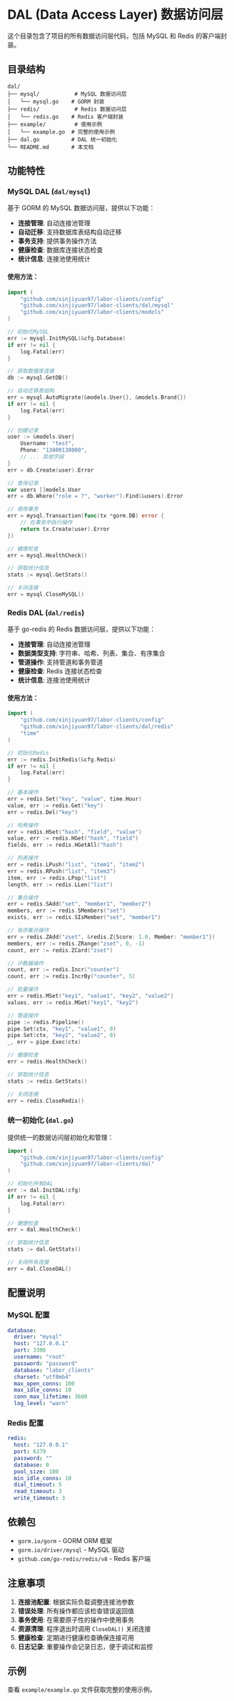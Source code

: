 # DAL (Data Access Layer) 数据访问层

这个目录包含了项目的所有数据访问层代码，包括 MySQL 和 Redis 的客户端封装。

## 目录结构

```
dal/
├── mysql/           # MySQL 数据访问层
│   └── mysql.go    # GORM 封装
├── redis/           # Redis 数据访问层
│   └── redis.go    # Redis 客户端封装
├── example/         # 使用示例
│   └── example.go  # 完整的使用示例
├── dal.go          # DAL 统一初始化
└── README.md       # 本文档
```

## 功能特性

### MySQL DAL (`dal/mysql`)

基于 GORM 的 MySQL 数据访问层，提供以下功能：

- **连接管理**: 自动连接池管理
- **自动迁移**: 支持数据库表结构自动迁移
- **事务支持**: 提供事务操作方法
- **健康检查**: 数据库连接状态检查
- **统计信息**: 连接池使用统计

#### 使用方法：

```go
import (
    "github.com/xinjiyuan97/labor-clients/config"
    "github.com/xinjiyuan97/labor-clients/dal/mysql"
    "github.com/xinjiyuan97/labor-clients/models"
)

// 初始化MySQL
err := mysql.InitMySQL(&cfg.Database)
if err != nil {
    log.Fatal(err)
}

// 获取数据库连接
db := mysql.GetDB()

// 自动迁移表结构
err = mysql.AutoMigrate(&models.User{}, &models.Brand{})
if err != nil {
    log.Fatal(err)
}

// 创建记录
user := &models.User{
    Username: "test",
    Phone: "13800138000",
    // ... 其他字段
}
err = db.Create(user).Error

// 查询记录
var users []models.User
err = db.Where("role = ?", "worker").Find(&users).Error

// 使用事务
err = mysql.Transaction(func(tx *gorm.DB) error {
    // 在事务中执行操作
    return tx.Create(user).Error
})

// 健康检查
err = mysql.HealthCheck()

// 获取统计信息
stats := mysql.GetStats()

// 关闭连接
err = mysql.CloseMySQL()
```

### Redis DAL (`dal/redis`)

基于 go-redis 的 Redis 数据访问层，提供以下功能：

- **连接管理**: 自动连接池管理
- **数据类型支持**: 字符串、哈希、列表、集合、有序集合
- **管道操作**: 支持管道和事务管道
- **健康检查**: Redis 连接状态检查
- **统计信息**: 连接池使用统计

#### 使用方法：

```go
import (
    "github.com/xinjiyuan97/labor-clients/config"
    "github.com/xinjiyuan97/labor-clients/dal/redis"
    "time"
)

// 初始化Redis
err := redis.InitRedis(&cfg.Redis)
if err != nil {
    log.Fatal(err)
}

// 基本操作
err = redis.Set("key", "value", time.Hour)
value, err := redis.Get("key")
err = redis.Del("key")

// 哈希操作
err = redis.HSet("hash", "field", "value")
value, err := redis.HGet("hash", "field")
fields, err := redis.HGetAll("hash")

// 列表操作
err = redis.LPush("list", "item1", "item2")
err = redis.RPush("list", "item3")
item, err := redis.LPop("list")
length, err := redis.LLen("list")

// 集合操作
err = redis.SAdd("set", "member1", "member2")
members, err := redis.SMembers("set")
exists, err := redis.SIsMember("set", "member1")

// 有序集合操作
err = redis.ZAdd("zset", &redis.Z{Score: 1.0, Member: "member1"})
members, err := redis.ZRange("zset", 0, -1)
count, err := redis.ZCard("zset")

// 计数器操作
count, err := redis.Incr("counter")
count, err := redis.IncrBy("counter", 5)

// 批量操作
err = redis.MSet("key1", "value1", "key2", "value2")
values, err := redis.MGet("key1", "key2")

// 管道操作
pipe := redis.Pipeline()
pipe.Set(ctx, "key1", "value1", 0)
pipe.Set(ctx, "key2", "value2", 0)
_, err = pipe.Exec(ctx)

// 健康检查
err = redis.HealthCheck()

// 获取统计信息
stats := redis.GetStats()

// 关闭连接
err = redis.CloseRedis()
```

### 统一初始化 (`dal.go`)

提供统一的数据访问层初始化和管理：

```go
import (
    "github.com/xinjiyuan97/labor-clients/config"
    "github.com/xinjiyuan97/labor-clients/dal"
)

// 初始化所有DAL
err := dal.InitDAL(cfg)
if err != nil {
    log.Fatal(err)
}

// 健康检查
err = dal.HealthCheck()

// 获取统计信息
stats := dal.GetStats()

// 关闭所有连接
err = dal.CloseDAL()
```

## 配置说明

### MySQL 配置

```yaml
database:
  driver: "mysql"
  host: "127.0.0.1"
  port: 3306
  username: "root"
  password: "password"
  database: "labor_clients"
  charset: "utf8mb4"
  max_open_conns: 100
  max_idle_conns: 10
  conn_max_lifetime: 3600
  log_level: "warn"
```

### Redis 配置

```yaml
redis:
  host: "127.0.0.1"
  port: 6379
  password: ""
  database: 0
  pool_size: 100
  min_idle_conns: 10
  dial_timeout: 5
  read_timeout: 3
  write_timeout: 3
```

## 依赖包

- `gorm.io/gorm` - GORM ORM 框架
- `gorm.io/driver/mysql` - MySQL 驱动
- `github.com/go-redis/redis/v8` - Redis 客户端

## 注意事项

1. **连接池配置**: 根据实际负载调整连接池参数
2. **错误处理**: 所有操作都应该检查错误返回值
3. **事务使用**: 在需要原子性的操作中使用事务
4. **资源清理**: 程序退出时调用 `CloseDAL()` 关闭连接
5. **健康检查**: 定期进行健康检查确保连接可用
6. **日志记录**: 重要操作会记录日志，便于调试和监控

## 示例

查看 `example/example.go` 文件获取完整的使用示例。

